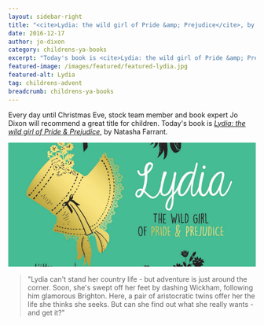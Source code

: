 ```yaml
---
layout: sidebar-right
title: "<cite>Lydia: the wild girl of Pride &amp; Prejudice</cite>, by Natasha Farrant"
date: 2016-12-17
author: jo-dixon
category: childrens-ya-books
excerpt: "Today's book is <cite>Lydia: the wild girl of Pride &amp; Prejudice</cite>, by Natasha Farrant."
featured-image: /images/featured/featured-lydia.jpg
featured-alt: Lydia
tag: childrens-advent
breadcrumb: childrens-ya-books
---
```


Every day until Christmas Eve, stock team member and book expert Jo Dixon will recommend a great title for children. Today's book is <a href="https://suffolk.spydus.co.uk/cgi-bin/spydus.exe/ENQ/OPAC/BIBENQ?BRN=1996921"><cite>Lydia: the wild girl of Pride &amp; Prejudice</cite></a>, by Natasha Farrant.

![Lydia](/images/featured/featured-lydia.jpg)

> "Lydia can't stand her country life - but adventure is just around the corner. Soon, she's swept off her feet by dashing Wickham, following him glamorous Brighton. Here, a pair of aristocratic twins offer her the life she thinks she seeks. But can she find out what she really wants - and get it?"
